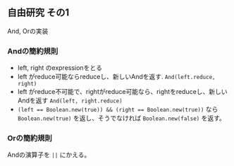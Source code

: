## 自由研究 その1
And, Orの実装

### Andの簡約規則
* left, right のexpressionをとる
* left がreduce可能ならreduceし、新しいAndを返す. `And(left.reduce, right)`
* left がreduce不可能で、rightがreduce可能なら、rightをreduceし、新しいAndを返す `And(left, right.reduce)`
* `(left == Boolean.new(true)) && (right == Boolean.new(true))` なら `Boolean.new(true)` を返し、そうでなければ `Boolean.new(false)` を返す。

### Orの簡約規則
Andの演算子を `||` にかえる。



